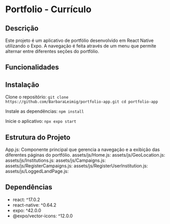# Portfolio - Currículo
## Descrição
Este projeto é um aplicativo de portfólio desenvolvido em React Native utilizando o Expo. 
A navegação é feita através de um menu que permite alternar entre diferentes seções do portfólio.

## Funcionalidades


## Instalação
Clone o repositório:
`git clone https://github.com/BarbaraLeimig/portfolio-app.git
cd portfolio-app`

Instale as dependências:
`npm install`

Inicie o aplicativo:
`npx expo start`

## Estrutura do Projeto
App.js: Componente principal que gerencia a navegação e a exibição das diferentes páginas do portfólio.
assets/js/Home.js: 
assets/js/GeoLocation.js: 
assets/js/Institutions.js: 
assets/js/Campaigns.js: 
assets/js/RegisterCampaigns.js: 
assets/js/RegisterUserInstitution.js: 
assets/js/LoggedLandPage.js: 

## Dependências
- react: ^17.0.2
- react-native: ^0.64.2
- expo: ^42.0.0
- @expo/vector-icons: ^12.0.0
